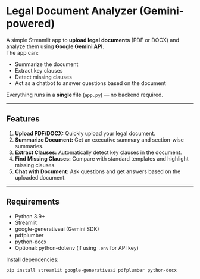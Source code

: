 # Legal Document Analyzer (Gemini-powered)

A simple Streamlit app to **upload legal documents** (PDF or DOCX) and analyze them using **Google Gemini API**.  
The app can:

- Summarize the document
- Extract key clauses
- Detect missing clauses
- Act as a chatbot to answer questions based on the document

Everything runs in a **single file** (`app.py`) — no backend required.

---

## Features

1. **Upload PDF/DOCX:** Quickly upload your legal document.
2. **Summarize Document:** Get an executive summary and section-wise summaries.
3. **Extract Clauses:** Automatically detect key clauses in the document.
4. **Find Missing Clauses:** Compare with standard templates and highlight missing clauses.
5. **Chat with Document:** Ask questions and get answers based on the uploaded document.

---

## Requirements

- Python 3.9+
- Streamlit
- google-generativeai (Gemini SDK)
- pdfplumber
- python-docx
- Optional: python-dotenv (if using `.env` for API key)

Install dependencies:

```bash
pip install streamlit google-generativeai pdfplumber python-docx
